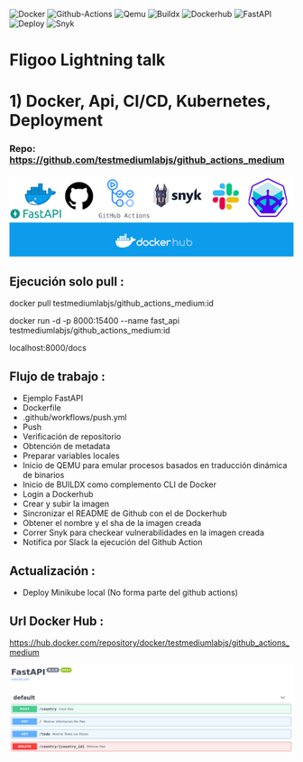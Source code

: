 ![Docker](https://img.shields.io/badge/Runtime-Docker-blue?style=for-the-badge)
![Github-Actions](https://img.shields.io/badge/Acciones-Github_Actions-informational?style=for-the-badge)
![Qemu](https://img.shields.io/badge/Emulador-Qemu-informational?style=for-the-badge)
![Buildx](https://img.shields.io/badge/Complemento-Buildx-informational?style=for-the-badge)
![Dockerhub](https://img.shields.io/badge/Push-Dockerhub-informational?style=for-the-badge)
![FastAPI](https://img.shields.io/badge/Api-FastAPI-informational?style=for-the-badge)
![Deploy](https://img.shields.io/badge/Deploy-Minikube-informational?style=for-the-badge)
![Snyk](https://img.shields.io/badge/Seguridad-Snyc-blueviolet?style=for-the-badge)

# Fligoo Lightning talk
# 1) Docker, Api, CI/CD, Kubernetes, Deployment

### Repo: https://github.com/testmediumlabjs/github_actions_medium

![dockerhub](app/images/_proyecto_.png)

## Ejecución solo pull :

docker pull testmediumlabjs/github_actions_medium:id

docker run -d -p 8000:15400 --name fast_api testmediumlabjs/github_actions_medium:id

localhost:8000/docs

## Flujo de trabajo :

- Ejemplo FastAPI
- Dockerfile
- .github/workflows/push.yml
- Push
- Verificación de repositorio
- Obtención de metadata
- Preparar variables locales
- Inicio de QEMU para emular procesos basados en traducción dinámica de binarios
- Inicio de BUILDX como complemento CLI de Docker
- Login a Dockerhub
- Crear y subir la imagen
- Sincronizar el README de Github con el de Dockerhub
- Obtener el nombre y el sha de la imagen creada
- Correr Snyk para checkear vulnerabilidades en la imagen creada
- Notifica por Slack la ejecución del Github Action

## Actualización :

- Deploy Minikube local (No forma parte del github actions)

## Url Docker Hub :

https://hub.docker.com/repository/docker/testmediumlabjs/github_actions_medium

![fastapi](app/images/fastapi_.png)